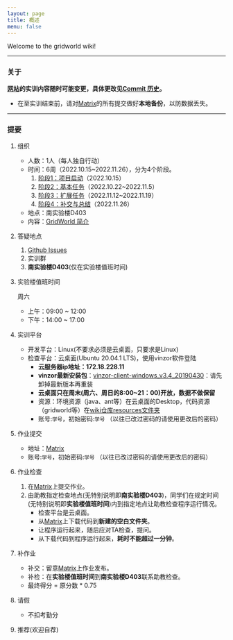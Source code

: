 ```yaml
---
layout: page
title: 概述
menu: false
---
```



Welcome to the gridworld wiki!


----------

### 关于
**[网站](https://github.com/se-for-2022/se-for-2022.github.io/)的实训内容随时可能变更，具体更改见[Commit 历史](https://github.com/se-for-2022/se-for-2022.github.io/commits/master)。**

 - 在至实训结束前，请对[Matrix](https://matrix.sysu.edu.cn/)的所有提交做好**本地备份**，以防数据丢失。


----------


### 提要

 1. 组织
    - 人数：1人（每人独自行动）
    - 时间：6周（2022.10.15~2022.11.26），分为4个阶段。
        1. [阶段1：项目启动](./Stage1)（2022.10.15）
        2. [阶段2：基本任务](./Stage2)（2022.10.22~2022.11.5）
        3. [阶段3：扩展任务](./Stage3)（2022.11.12~2022.11.19）
        4. [阶段4：补交与总结](./Task--Report-Summary)（2022.11.26）
    - 地点：南实验楼D403
    - 内容：[GridWorld 简介](./GridWorld)
 2. 答疑地点
    1. [Github Issues](https://github.com/se-for-2022/se-for-2022.github.io/issues)
    2. 实训群
    3. **南实验楼D403**(仅在实验楼值班时间)
 3. 实验楼值班时间
    
    周六
    
    - 上午：09:00 ~ 12:00
    - 下午：14:00 ~ 17:00

 4. 实训平台
    - 开发平台：Linux(不要求必须是云桌面，只要求是Linux)
    - 检查平台：云桌面(Ubuntu 20.04.1 LTS)，使用vinzor软件登陆
        - **云服务器ip地址：172.18.228.11**
        - **vinzor最新安装包**：[vinzor-client-windows_v3.4_20190430](http://sysu.vinzor.net/static/client/vinzor-client-windows_v3.4_20190430.zip)：请先卸掉最新版本再重装
        - **云桌面只在周末(周六、周日的8:00~21：00)开放，数据不做保留**
        - 资源：环境资源（java、ant等）在云桌面的Desktop，代码资源（gridworld等）在[wiki仓库resources文件夹](https://github.com/se-for-2022/se-for-2022.github.io/tree/master/resources)
        - 账号:`学号`，初始密码:`学号` （以往已改过密码的请使用更改后的密码）

 5. 作业提交
    - 地址：[Matrix](https://matrix.sysu.edu.cn/)
    - 账号:`学号`，初始密码:`学号` （以往已改过密码的请使用更改后的密码）

 6. 作业检查
    1. 在[Matrix](https://matrix.sysu.edu.cn/)上提交作业。
    2. 由助教指定检查地点(无特别说明即**南实验楼D403**)，同学们在规定时间(无特别说明即**实验楼值班时间**)内到指定地点让助教检查程序运行情况。
        - 检查平台是云桌面。
        - 从[Matrix](https://matrix.sysu.edu.cn/)上下载代码到**新建的空白文件夹**。
        - 让程序运行起来，随后应对TA检查，提问。
        - 从下载代码到程序运行起来，**耗时不能超过一分钟**。

 7. 补作业
    - 补交：留意[Matrix](https://matrix.sysu.edu.cn/)上作业发布。
    - 补检：在**实验楼值班时间**到**南实验楼D403**联系助教检查。
    - 最终得分 = 原分数 * 0.75

 8. 请假
    - 不扣考勤分

 9. 推荐(欢迎自荐)
